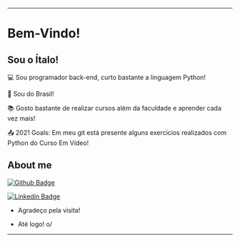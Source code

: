----------------------------------------------------------------------------

# Bem-Vindo!

## Sou o Ítalo!

 

:computer: Sou programador back-end, curto bastante a linguagem Python!

:house_with_garden: Sou do Brasil!

:books: Gosto bastante de realizar cursos além da faculdade e aprender cada vez mais!

:outbox_tray: 2021 Goals: Em meu git está presente alguns exercicios realizados com Python do Curso Em Vídeo!

 

## About me

[![Github Badge](https://img.shields.io/badge/-Github-000?style=flat-square&logo=Github&logoColor=white&link=LINK_GIT)](https://github.com/italovarzone/CursoemVideoPython)

[![Linkedin Badge](https://img.shields.io/badge/-LinkedIn-blue?style=flat-square&logo=Linkedin&logoColor=white&link=LINK_LINKEDIN)](https://linkedin.com/in/ítalo-pescador-varzone-a03082206)


- Agradeço pela visita!

- Até logo! o/

----------------------------------------------------------------------------------
